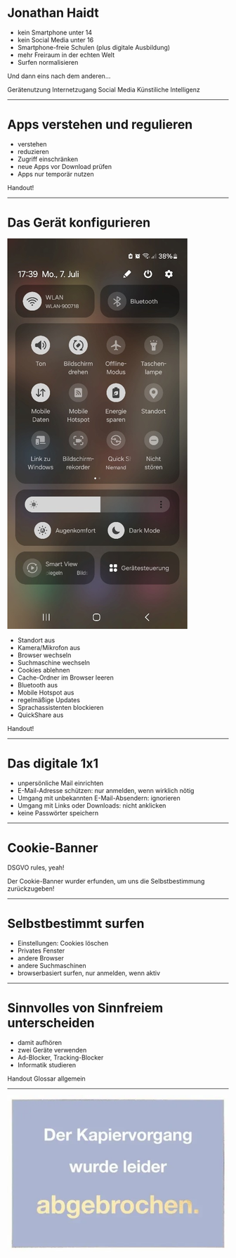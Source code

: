 # Jonathan Haidt

- kein Smartphone unter 14
- kein Social Media unter 16
- Smartphone-freie Schulen (plus digitale Ausbildung)
- mehr Freiraum in der echten Welt
- Surfen normalisieren

Und dann eins nach dem anderen...

Gerätenutzung <i class="fa-duotone fa-solid fa-arrow-right"></i> Internetzugang <i class="fa-duotone fa-solid fa-arrow-right"></i> Social Media <i class="fa-duotone fa-solid fa-arrow-right"></i> Künstiliche Intelligenz

---

# Apps verstehen und regulieren

- verstehen
- reduzieren
- Zugriff einschränken
- neue Apps vor Download prüfen
- Apps nur temporär nutzen

Handout!

---

# Das Gerät konfigurieren

![](995_medienkompetenz/block2_konfiguration.jpg) <!-- .element: style="float: right; width: 20%;" -->

- Standort aus
- Kamera/Mikrofon aus
- Browser wechseln
- Suchmaschine wechseln
- Cookies ablehnen
- Cache-Ordner im Browser leeren
- Bluetooth aus
- Mobile Hotspot aus
- regelmäßige Updates
- Sprachassistenten blockieren
- QuickShare aus

Handout!

---

# Das digitale 1x1

- unpersönliche Mail einrichten
- E-Mail-Adresse schützen: nur anmelden, wenn wirklich nötig
- Umgang mit unbekannten E-Mail-Absendern: ignorieren
- Umgang mit Links oder Downloads: nicht anklicken
- keine Passwörter speichern

---

# Cookie-Banner

DSGVO rules, yeah!

Der Cookie-Banner wurder erfunden, um uns die Selbstbestimmung zurückzugeben!

---

# Selbstbestimmt surfen

- Einstellungen: Cookies löschen
- Privates Fenster
- andere Browser
- andere Suchmaschinen
- browserbasiert surfen, nur anmelden, wenn aktiv

---

# Sinnvolles von Sinnfreiem unterscheiden

- damit aufhören
- zwei Geräte verwenden
- Ad-Blocker, Tracking-Blocker
- Informatik studieren

Handout Glossar allgemein

---

![](995_medienkompetenz/block2_kapiervorgang.jpg) <!-- .element: style="width: 50%;" -->